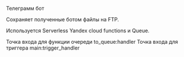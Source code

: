 Телеграмм бот

Сохраняет полученные ботом файлы на FTP.

Используется Serverless Yandex cloud functions и Queue.

Точка входа для функции очереди to_queue:handler
Точка входа для триггера main:trigger_handler
